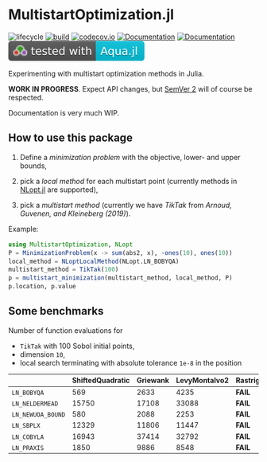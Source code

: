 # MultistartOptimization.jl

![lifecycle](https://img.shields.io/badge/lifecycle-experimental-orange.svg)
[![build](https://github.com/tpapp/MultistartOptimization.jl/workflows/CI/badge.svg)](https://github.com/tpapp/MultistartOptimization.jl/actions?query=workflow%3ACI)
[![codecov.io](http://codecov.io/github/tpapp/MultistartOptimization.jl/coverage.svg?branch=master)](http://codecov.io/github/tpapp/MultistartOptimization.jl?branch=master)
[![Documentation](https://img.shields.io/badge/docs-stable-blue.svg)](https://tpapp.github.io/MultistartOptimization.jl/stable)
[![Documentation](https://img.shields.io/badge/docs-master-blue.svg)](https://tpapp.github.io/MultistartOptimization.jl/dev)
[![Aqua QA](https://raw.githubusercontent.com/JuliaTesting/Aqua.jl/master/badge.svg)](https://github.com/JuliaTesting/Aqua.jl)

Experimenting with multistart optimization methods in Julia.

**WORK IN PROGRESS**. Expect API changes, but [SemVer 2](https://semver.org/) will of course be respected.

Documentation is very much WIP.

## How to use this package

1. Define a *minimization problem* with the objective, lower- and upper bounds,

2. pick a *local method* for each multistart point (currently methods in [NLopt.jl](https://github.com/JuliaOpt/NLopt.jl) are supported),

3. pick a *multistart method* (currently we have *TikTak* from *Arnoud, Guvenen, and Kleineberg (2019)*).

Example:

```julia
using MultistartOptimization, NLopt
P = MinimizationProblem(x -> sum(abs2, x), -ones(10), ones(10))
local_method = NLoptLocalMethod(NLopt.LN_BOBYQA)
multistart_method = TikTak(100)
p = multistart_minimization(multistart_method, local_method, P)
p.location, p.value
```

## Some benchmarks

Number of function evaluations for

- `TikTak` with 100 Sobol initial points,
- dimension `10`,
- local search terminating with absolute tolerance `1e-8` in the position

|  | ShiftedQuadratic | Griewank | LevyMontalvo2 | Rastrigin | Rosenbrock |
| ---- | ---- | ---- | ---- | ---- | ---- |
| `LN_BOBYQA` | 569 | 2633 | 4235 | **FAIL** | 10995 |
| `LN_NELDERMEAD` | 15750 | 17108 | 33088 | **FAIL** | 42785 |
| `LN_NEWUOA_BOUND` | 580 | 2088 | 2253 | **FAIL** | 13409 |
| `LN_SBPLX` | 12329 | 11806 | 11447 | **FAIL** | 7020038 |
| `LN_COBYLA` | 16943 | 37414 | 32792 | **FAIL** | 985676 |
| `LN_PRAXIS` | 1850 | 9886 | 8548 | **FAIL** | 15436 |
